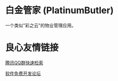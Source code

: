 白金管家 (PlatinumButler)
=======================

一个类似"彩之云"的物业管理应用。

 # 良心友情链接

[腾讯QQ群快速检索](http://u.720life.cn/s/8cf73f7c)

[软件免费开发论坛](http://u.720life.cn/s/bbb01dc0)